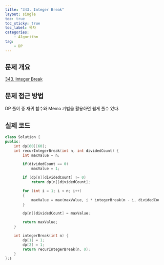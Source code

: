 ```yaml
---
title: "343. Integer Break"
layout: single
toc: true
toc_sticky: true
toc_label: 목차
categories:     
    - Algorithm
tag:
    - DP
---
```


## 문제 개요

[343. Integer Break](https://leetcode.com/problems/integer-break/)


## 문제 접근 방법
DP 풀이 중 재귀 함수와 Memo 기법을 활용하면 쉽게 풀수 있다.

## 실제 코드

```c++
class Solution {
public:
    int dp[60][60];
    int recurIntegerBreak(int n, int dividedCount) {
        int maxValue = n;

        if(dividedCount == 0)
            maxValue = 1;

        if (dp[n][dividedCount] != 0)
            return dp[n][dividedCount];

        for (int i = 1; i < n; i++)
        {
            maxValue = max(maxValue, i * integerBreak(n - i, dividedCount));
        }

        dp[n][dividedCount] = maxValue;

        return maxValue;
    }

    int integerBreak(int n) {
        dp[1] = 1;
        dp[2] = 1;
        return recurIntegerBreak(n, 0);
    }
};s
```